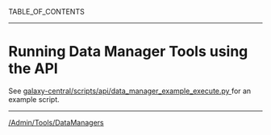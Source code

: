 

TABLE_OF_CONTENTS

----

# Running Data Manager Tools using the API

See [galaxy-central/scripts/api/data_manager_example_execute.py ](https://bitbucket.org/galaxy/galaxy-central/src/bb0f56f7c6361cf6021da56ce70ca07e0aa6818c/scripts/api/data_manager_example_execute.py?at=default) for an example script.


----
[/Admin/Tools/DataManagers](/Admin/Tools/DataManagers)
